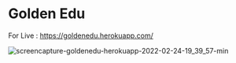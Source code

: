 # Golden Edu 

For Live : https://goldenedu.herokuapp.com/

![screencapture-goldenedu-herokuapp-2022-02-24-19_39_57-min](https://user-images.githubusercontent.com/93766996/155568422-397b1ce4-ff90-4db3-b0be-901fbbe0660c.jpg)
